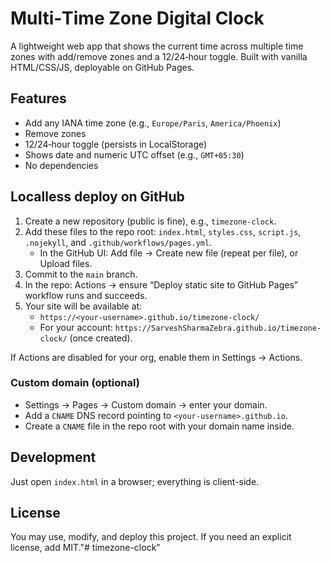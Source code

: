 # Multi‑Time Zone Digital Clock

A lightweight web app that shows the current time across multiple time zones with add/remove zones and a 12/24‑hour toggle. Built with vanilla HTML/CSS/JS, deployable on GitHub Pages.

## Features
- Add any IANA time zone (e.g., `Europe/Paris`, `America/Phoenix`)
- Remove zones
- 12/24‑hour toggle (persists in LocalStorage)
- Shows date and numeric UTC offset (e.g., `GMT+05:30`)
- No dependencies

## Localless deploy on GitHub

1. Create a new repository (public is fine), e.g., `timezone-clock`.
2. Add these files to the repo root: `index.html`, `styles.css`, `script.js`, `.nojekyll`, and `.github/workflows/pages.yml`.
   - In the GitHub UI: Add file → Create new file (repeat per file), or Upload files.
3. Commit to the `main` branch.
4. In the repo: Actions → ensure “Deploy static site to GitHub Pages” workflow runs and succeeds.
5. Your site will be available at:
   - `https://<your-username>.github.io/timezone-clock/`
   - For your account: `https://SarveshSharmaZebra.github.io/timezone-clock/` (once created).

If Actions are disabled for your org, enable them in Settings → Actions.

### Custom domain (optional)
- Settings → Pages → Custom domain → enter your domain.
- Add a `CNAME` DNS record pointing to `<your-username>.github.io`.
- Create a `CNAME` file in the repo root with your domain name inside.

## Development
Just open `index.html` in a browser; everything is client-side.

## License
You may use, modify, and deploy this project. If you need an explicit license, add MIT."# timezone-clock" 
